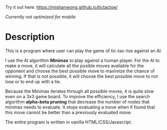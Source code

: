 Try it out here: https://mishanwong.github.io/tictactoe/

*Currently not optimized for mobile*

# Description
This is a program where user can play the game of tic-tac-toe against an AI.

I use the AI algorithm **Minimax** to play against a human player. For the AI to make a move, it will calculate all the posible moves available for the opponent and choose the best possible move to maximize the chance of winning. If that is not possible, it will choose the best possible move to not lose or to end up with a tie. 

Because the Minimax iterates through all possible moves, it is quite slow even on a 3x3 game board. To improve the efficiency, I use the search algorithm **alpha-beta pruning** that decrease the number of nodes that minimax needs to evaluate. It stops evaluating a move when if found that this move cannot be better than a previously evaluated move.

The entire program is written in vanilla HTML/CSS/Javascript.
